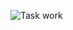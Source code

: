 ![Task work](https://gbcdn.mrgcdn.ru/uploads/asset/4312773/attachment/ed8c1f2c15da325114976e1c313ef5f8.png)

